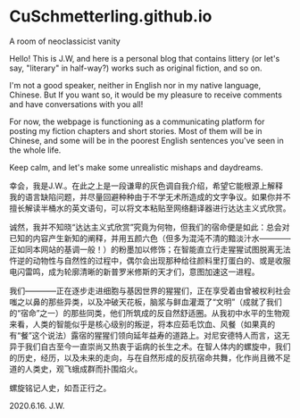 # CuSchmetterling.github.io
A room of neoclassicist vanity 

Hello! This is J.W, and here is a personal blog that contains littery (or let's say, "literary" in half-way?) works such as original fiction, and so on. 

I'm not a good speaker, neither in English nor in my native language, Chinese. But If you want so, it would be my pleasure to receive comments and have conversations with you all! 

For now, the webpage is functioning as a communicating platform for posting my fiction chapters and short stories. Most of them will be in Chinese, and some will be in the poorest English sentences you've seen in the whole life. 

Keep calm, and let's make some unrealistic mishaps and daydreams. 

幸会，我是J.W.。在此之上是一段谦卑的灰色调自我介绍，希望它能根源上解释我的语言缺陷问题，并尽量回避种种由于不学无术所造成的文字争议。如果你并不擅长解读半桶水的英文语句，可以将文本粘贴至网络翻译器进行达达主义式欣赏。

诚然，我并不知晓“达达主义式欣赏”究竟为何物，但我们的宿命便是如此：总会对已知的内容产生新知的阐释，并用五颜六色（但多为混沌不清的黯淡汁水————正如同本网站的基调一般！）的粉墨加以修饰；在智能直立行走猩猩试图脱离无法忤逆的动物性与自然性的过程中，偶尔会出现那种给往颜料里打蛋白的、或是收服电闪雷鸣，成为轮廓清晰的新普罗米修斯的天才们，意图加速这一进程。

我们————正在逐步走进细胞与基因世界的猩猩们，正在享受着由曾被权利社会嗤之以鼻的那些异类，以及冲破天花板，脑浆与鲜血灌溉了“文明”（成就了我们的“宿命”之一）的那些同类，他们所筑成的反自然舒适圈。从我初中水平的生物观来看，人类的智能似乎是核心级别的叛逆，将本应茹毛饮血、风餐（如果真的有“餐”这个说法）露宿的猩猩们领向延年益寿的道路上。对尼安德特人而言，这无异于我们自古至今一直崇尚又热衷于诟病的长生之术。在智人体内的螺旋中，我们的历史，经历，以及未来的走向，与在自然形成的反抗宿命共舞，化作尚且微不足道的人类史，观飞蛾成群而扑围焰火。

螺旋铭记人史，如吾正行之。

2020.6.16. J.W.
